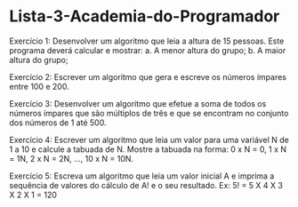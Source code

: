 # Lista-3-Academia-do-Programador

Exercício 1:
Desenvolver um algoritmo que leia a altura de 15 pessoas. Este
programa deverá calcular e mostrar:
a. A menor altura do grupo;
b. A maior altura do grupo;

Exercício 2:
Escrever um algoritmo que gera e escreve os números ímpares entre 100
e 200.

Exercício 3:
Desenvolver um algoritmo que efetue a soma de todos os números
ímpares que são múltiplos de três e que se encontram no conjunto dos
números de 1 até 500.

Exercício 4:
Escrever um algoritmo que leia um valor para uma variável N de 1 a 10 e
calcule a tabuada de N.
Mostre a tabuada na forma: 0 x N = 0, 1 x N = 1N, 2 x N = 2N, ..., 10 x N =
10N.

Exercício 5:
Escreva um algoritmo que leia um valor inicial A e imprima a sequência de
valores do cálculo de A! e o seu resultado.
Ex: 5! = 5 X 4 X 3 X 2 X 1 = 120
